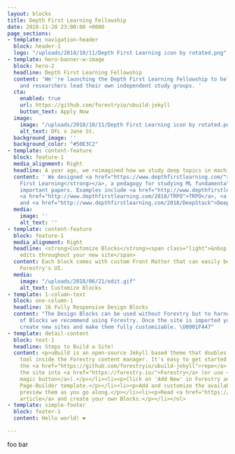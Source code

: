 ```yaml
---
layout: blocks
title: Depth First Learning Fellowship
date: 2018-11-20 23:00:00 +0000
page_sections:
- template: navigation-header
  block: header-1
  logo: "/uploads/2018/10/11/Depth First Learning icon by rotated.png"
- template: hero-banner-w-image
  block: hero-2
  headline: Depth First Learning Fellowship
  content: 'We''re launching the Depth First Learning Fellowship to help more students
    and researchers lead their own independent study groups. '
  cta:
    enabled: true
    url: https://github.com/forestryio/ubuild-jekyll
    button_text: Apply Now
  image:
    image: "/uploads/2018/10/11/Depth First Learning icon by rotated.png"
    alt_text: DFL x Jane St.
  background_image: ''
  background_color: "#50E3C2"
- template: content-feature
  block: feature-1
  media_alignment: Right
  headline: A year ago, we reimagined how we study deep topics in machine learning.
  content: ' We designed <a href="https://www.depthfirstlearning.com/"><strong>Depth
    First Learning</strong></a>, a pedagogy for studying ML fundamentals towards understanding
    important papers. Examples include <a href="http://www.depthfirstlearning.com/2018/InfoGAN">InfoGAN</a>,
    <a href="http://www.depthfirstlearning.com/2018/TRPO">TRPO</a>, <a href="http://www.depthfirstlearning.com/2018/AlphaGoZero">AlphaGoZero</a>,
    and <a href="http://www.depthfirstlearning.com/2018/DeepStack">DeepStack</a><strong>.</strong>'
  media:
    image: ''
    alt_text: ''
- template: content-feature
  block: feature-1
  media_alignment: Right
  headline: <strong>Customize Blocks</strong><span class="light">&nbsp;to make quick
    edits throughout your new site</span>
  content: Each block comes with custom Front Matter that can easily be edited in
    Forestry's UI.
  media:
    image: "/uploads/2018/06/21/edit.gif"
    alt_text: Customize Blocks
- template: 1-column-text
  block: one-column-1
  headline: 16 Fully Responsive Design Blocks
  content: "The Design Blocks can be used without Forestry but to harness the power
    of Blocks we recommend using Forestry. Once the site is imported you can immediately
    create new sites and make them fully customizable. \U0001F447"
- template: detail-content
  block: text-1
  headline: Steps to Build a Site!
  content: <p>uBuild is an open-source Jekyll based theme that doubles as a builder
    tool inside the Forestry content manager. It's easy to get started!</p><ol><li><p>Fork
    the <a href="https://github.com/forestryio/ubuild-jekyll">repo</a> and import
    the site into <a href="https://forestry.io/">Forestry</a> (or use <a href="https://forestry.io/blog/ubuild-a-new-theme-for-static-sites-using-blocks#even-quicker-start">our
    magic button</a>).</p></li><li><p>Click on 'Add New' in Forestry and select the
    Page-Builder template.</p></li><li><p>Add and customize the available Blocks and
    preview them as you go along.</p></li><li><p>Read <a href="https://forestry.io/blog/ubuild-a-new-theme-for-static-sites-using-blocks/">our
    article</a> and create your own Blocks.</p></li></ol>
- template: simple-footer
  block: footer-1
  content: Hello world! ❤︎

---
```

foo bar